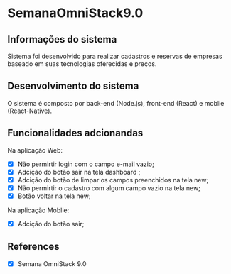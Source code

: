 # SemanaOmniStack9.0

## Informações do sistema

Sistema foi desenvolvido para realizar cadastros e reservas de empresas baseado em suas tecnologias oferecidas e preços.

## Desenvolvimento do sistema 

O sistema é composto por back-end (Node.js), front-end (React) e moblie (React-Native).

## Funcionalidades adcionandas 


Na aplicação Web:

- [x] Não permirtir login com o campo e-mail vazio;
- [x] Adcição do botão sair na tela dashboard ;
- [x] Adcição do botão de limpar os campos preenchidos na tela new;
- [x] Não permirtir o cadastro com algum campo vazio na tela new;
- [x] Botão voltar na tela new;

Na aplicação Moblie:

- [x] Adcição do botão sair;

## References

- [x] Semana OmniStack 9.0